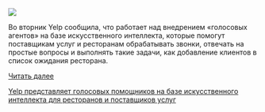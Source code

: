 <!--2025-04-29 12:29:00-->
<div class="yb">
  <div class="rss habr"><img src="https://habrastorage.org/getpro/habr/upload_files/6a5/461/593/6a5461593d8f87a61054a0085c3b9261.jpg" /><p>Во вторник Yelp сообщила, что работает над внедрением «голосовых агентов» на базе искусственного интеллекта, которые помогут поставщикам услуг и ресторанам обрабатывать звонки, отвечать на простые вопросы и выполнять такие задачи, как добавление клиентов в список ожидания ресторана.</p> <a href="https://habr.com/ru/articles/905534/#habracut">Читать далее</a> <p class="titl"><a href="https://habr.com/ru/companies/bothub/news/905534/?utm_source=habrahabr&utm_medium=rss&utm_campaign=905534">Yelp представляет голосовых помощников на базе искусственного интеллекта для ресторанов и поставщиков услуг</a></p></div>
</div>
